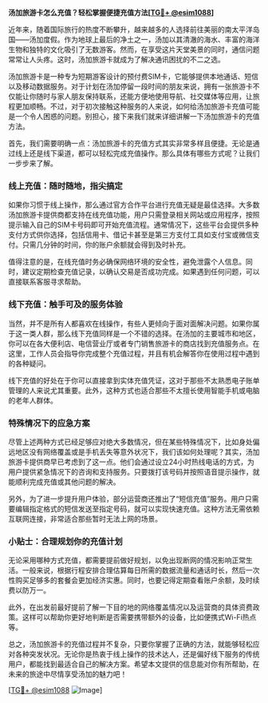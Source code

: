 **汤加旅游卡怎么充值？轻松掌握便捷充值方法[[TG💪+ @esim1088](https://t.me/s/esim1088)]**

近年来，随着国际旅行的热度不断攀升，越来越多的人选择前往美丽的南太平洋岛国——汤加度假。作为地球上最后的净土之一，汤加以其清澈的海水、丰富的海洋生物和独特的文化吸引了无数游客。然而，在享受这片天堂美景的同时，通信问题常常让人头疼。这时，汤加旅游卡就成为了解决通讯困扰的不二之选。

汤加旅游卡是一种专为短期游客设计的预付费SIM卡，它能够提供本地通话、短信以及移动数据服务。对于计划在汤加停留一段时间的朋友来说，拥有一张旅游卡不仅能让你随时与家人朋友保持联系，还能方便地使用导航、社交媒体等应用，让旅程更加顺畅。不过，对于初次接触这种服务的人来说，如何给汤加旅游卡充值可能是一个令人困惑的问题。别担心，接下来我们就来详细讲解一下汤加旅游卡的充值方法。

首先，我们需要明确一点：汤加旅游卡的充值方式其实非常多样且便捷。无论是通过线上还是线下渠道，都可以轻松完成充值操作。那么具体有哪些方式呢？让我们一步步来了解。

### 线上充值：随时随地，指尖搞定

如果你习惯于线上操作，那么通过官方合作平台进行充值无疑是最佳选择。大多数汤加旅游卡提供商都支持在线充值功能，用户只需登录相关网站或应用程序，按照提示输入自己的SIM卡号码即可开始充值流程。通常情况下，这些平台会提供多种支付方式供你选择，包括信用卡、借记卡甚至是第三方支付工具如支付宝或微信支付。只需几分钟的时间，你的账户余额就会得到及时补充。

值得注意的是，在线充值时务必确保网络环境的安全性，避免泄露个人信息。同时，建议定期检查充值记录，以确认交易是否成功完成。如果遇到任何问题，可以直接联系客服寻求帮助。

### 线下充值：触手可及的服务体验

当然，并不是所有人都喜欢在线操作，有些人更倾向于面对面解决问题。如果你属于这一类人群，那么线下充值同样是一个不错的选择。在汤加的主要城市和地区，你可以在各大便利店、电信营业厅或者专门销售旅游卡的商店找到充值服务点。在这里，工作人员会指导你完成整个充值过程，并且有机会解答你在使用过程中遇到的各种疑问。

线下充值的好处在于你可以直接拿到实体充值凭证，这对于那些不太熟悉电子账单管理的人来说尤其重要。此外，这种方式也适合那些不太擅长使用智能手机或电脑的老年人群体。

### 特殊情况下的应急方案

尽管上述两种方式已经足够应对绝大多数情况，但在某些特殊情况下，比如身处偏远地区没有网络覆盖或是手机丢失等意外状况下，我们该如何处理呢？其实，汤加旅游卡提供商早已考虑到了这一点。他们会通过设立24小时热线电话的方式，为用户提供紧急情况下的咨询和支持服务。只要拨打该号码并按照语音提示操作，就能顺利完成充值或其他问题的解决。

另外，为了进一步提升用户体验，部分运营商还推出了“短信充值”服务。用户只需要编辑指定格式的短信发送至指定号码，就可以实现快速充值。这种方法无需依赖互联网连接，非常适合那些暂时无法上网的场景。

### 小贴士：合理规划你的充值计划

无论采用哪种方式充值，都需要提前做好规划，以免出现断网的情况影响正常生活。一般来说，根据行程安排合理估算每日所需的数据流量和通话时长，然后一次性购买足够多的套餐会更加经济实惠。同时，也要记得定期查看账户余额，及时续费以防万一。

此外，在出发前最好提前了解一下目的地的网络覆盖情况以及运营商的具体资费政策。这样可以帮助你更好地判断是否需要携带额外的设备，比如便携式Wi-Fi热点等。

总之，汤加旅游卡的充值过程并不复杂，只要你掌握了正确的方法，就能够轻松应对各种突发状况。无论你是热衷于线上操作的技术达人，还是偏好线下服务的传统用户，都能找到最适合自己的解决方案。希望本文提供的信息能对你有所帮助，在未来的旅途中尽情享受汤加的魅力吧！

[[TG💪+ @esim1088](https://t.me/s/esim1088) ![Image](https://i.postimg.cc/4NQfJmqS/Snipaste-2025-05-13-00-14-12.png)]